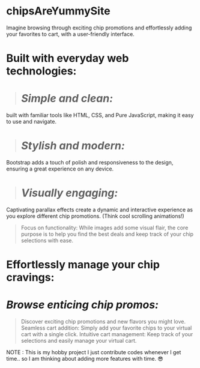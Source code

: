 # chipsAreYummySite
Imagine browsing through exciting chip promotions and effortlessly adding your favorites to cart,  with a user-friendly interface.

# Built with everyday web technologies:

> # _Simple and clean:_
built with familiar tools like HTML, CSS, and Pure JavaScript, making it easy to use and navigate.

> # _Stylish and modern:_
Bootstrap adds a touch of polish and responsiveness to the design, ensuring a great experience on any device.

> # _Visually engaging:_
Captivating parallax effects create a dynamic and interactive experience as you explore different chip promotions. (Think cool scrolling animations!)

> Focus on functionality: While images add some visual flair, the core purpose is to help you find the best deals and keep track of your chip selections with ease.


# Effortlessly manage your chip cravings:
# _Browse enticing chip promos:_
> Discover exciting chip promotions and new flavors you might love.
> Seamless cart addition: Simply add your favorite chips to your virtual cart with a single click.
> Intuitive cart management: Keep track of your selections and easily manage your virtual cart.

NOTE : This is my hobby project I just contribute codes whenever I get time.. so I am thinking about adding more features with time. 😎
